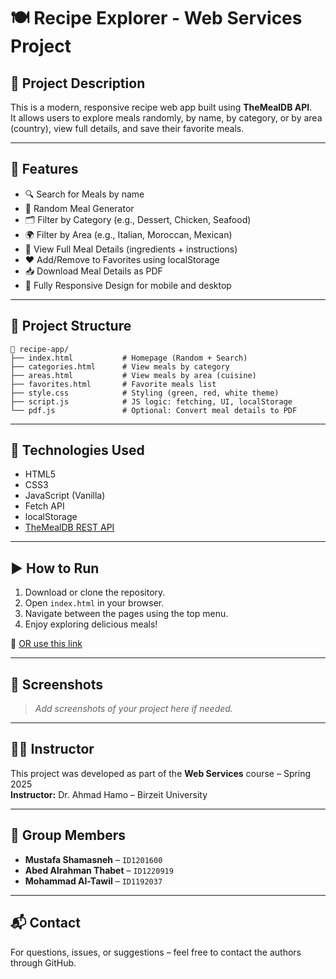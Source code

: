 
# 🍽️  Recipe Explorer - Web Services Project

## 📌 Project Description

This is a modern, responsive recipe web app built using **TheMealDB API**.  
It allows users to explore meals randomly, by name, by category, or by area (country), view full details, and save their favorite meals.

---

## 🚀 Features

- 🔍 Search for Meals by name  
- 🎲 Random Meal Generator  
- 🗂️ Filter by Category (e.g., Dessert, Chicken, Seafood)  
- 🌍 Filter by Area (e.g., Italian, Moroccan, Mexican)  
- 🧾 View Full Meal Details (ingredients + instructions)  
- ❤️ Add/Remove to Favorites using localStorage  
- 📥 Download Meal Details as PDF  
- 📱 Fully Responsive Design for mobile and desktop  

---

## 🧱 Project Structure

```
📁 recipe-app/
├── index.html           # Homepage (Random + Search)
├── categories.html      # View meals by category
├── areas.html           # View meals by area (cuisine)
├── favorites.html       # Favorite meals list
├── style.css            # Styling (green, red, white theme)
├── script.js            # JS logic: fetching, UI, localStorage
└── pdf.js               # Optional: Convert meal details to PDF
```

---

## 🧰 Technologies Used

- HTML5  
- CSS3  
- JavaScript (Vanilla)  
- Fetch API  
- localStorage  
- [TheMealDB REST API](https://www.themealdb.com/api.php)  

---

## ▶️ How to Run

1. Download or clone the repository.
2. Open `index.html` in your browser.
3. Navigate between the pages using the top menu.
4. Enjoy exploring delicious meals!

  🔗 [OR use this link](https://shamasnehm.github.io/WebService_Assignment-1/index.html)

---

## 📸 Screenshots

> *Add screenshots of your project here if needed.*

---

## 👨‍🏫 Instructor

This project was developed as part of the **Web Services** course – Spring 2025  
**Instructor:** Dr. Ahmad Hamo – Birzeit University

---

## 👥 Group Members

- **Mustafa Shamasneh** – `ID1201600`  
- **Abed Alrahman Thabet** – `ID1220919`  
- **Mohammad Al-Tawil** – `ID1192037`  


---

## 📬 Contact

For questions, issues, or suggestions – feel free to contact the authors through GitHub.

